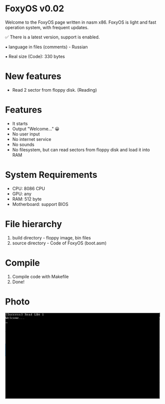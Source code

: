 # FoxyOS v0.02
Welcome to the FoxyOS page written in nasm x86. FoxyOS is light and fast operation system, with frequent updates.

✅ There is a latest version, support is enabled.

▪ language in files (comments) - Russian

▪ Real size (Code): 330 bytes

# New features
- Read 2 sector from floppy disk. (Reading)

# Features
- It starts
- Output "Welcome..." 😀
- No user input
- No internet service
- No sounds
- No filesystem, but can read sectors from floppy disk and load it into RAM

# System Requirements
- CPU: 8086 CPU
- GPU: any
- RAM: 512 byte
- Motherboard: support BIOS

# File hierarchy
1. build directory - floppy image, bin files
2. source directory - Code of FoxyOS (boot.asm)

# Compile
1. Compile code with Makefile
2. Done!

# Photo
<img src="Screenshot.PNG" alt="" title="FoxyOS">
